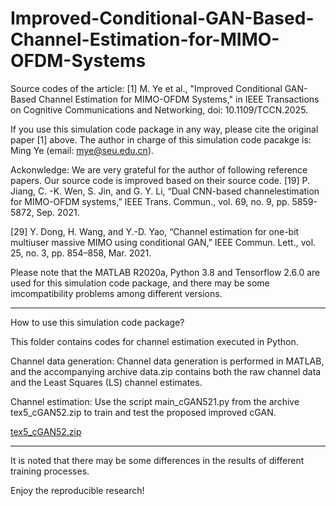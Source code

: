 # Improved-Conditional-GAN-Based-Channel-Estimation-for-MIMO-OFDM-Systems
Source codes of the article: [1] M. Ye et al., "Improved Conditional GAN-Based Channel Estimation for MIMO-OFDM Systems," in IEEE Transactions on Cognitive Communications and Networking, doi: 10.1109/TCCN.2025.  

 

If you use this simulation code package in any way, please cite the original paper [1] above. 
The author in charge of this simulation code pacakge is: Ming Ye (email: mye@seu.edu.cn).

Ackonwledge: We are very grateful for the author of following reference papers. Our source code is improved based on their source code. 
[19] P. Jiang, C. -K. Wen, S. Jin, and G. Y. Li, “Dual CNN-based channelestimation for MIMO-OFDM systems,” IEEE Trans. Commun., vol. 69,
no. 9, pp. 5859-5872, Sep. 2021.


[29] Y. Dong, H. Wang, and Y.-D. Yao, “Channel estimation for one-bit multiuser massive MIMO using conditional GAN,” IEEE Commun. Lett.,
vol. 25, no. 3, pp. 854–858, Mar. 2021.

Please note that the MATLAB R2020a, Python 3.8 and Tensorflow 2.6.0 are used for this simulation code package,  and there may be some imcompatibility problems among different versions. 

*********************************************************************************************************************************
How to use this simulation code package?

This folder contains codes for channel estimation executed in Python.

Channel data generation:  Channel data generation is performed in MATLAB, and the accompanying archive data.zip contains both the raw channel data and the Least Squares (LS) channel estimates.
 
Channel estimation: Use the script main_cGAN521.py from the archive tex5_cGAN52.zip to train and test the proposed improved cGAN.

 
[tex5_cGAN52.zip](https://github.com/user-attachments/files/23262987/tex5_cGAN52.zip)    

*********************************************************************************************************************************
It is noted that there may be some differences in the results of different training processes. 

Enjoy the reproducible research!

